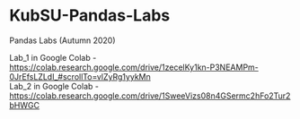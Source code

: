 # KubSU-Pandas-Labs
 Pandas Labs (Autumn 2020)

Lab_1 in Google Colab - https://colab.research.google.com/drive/1zecelKy1kn-P3NEAMPm-0JrEfsLZLdI_#scrollTo=vlZyRg1yykMn  
Lab_2 in Google Colab - https://colab.research.google.com/drive/1SweeVizs08n4GSermc2hFo2Tur2bHWGC
